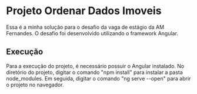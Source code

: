 # Projeto Ordenar Dados Imoveis

Essa é a minha solução para o desafio da vaga de estágio da AM Fernandes. O desafio foi desenvolvido utilizando o framework Angular.

## Execução

Para a execução do projeto, é necessário possuir o Angular instalado. No diretório do projeto, digitar o comando "npm install" para instalar a pasta node_modules. Em seguida, digitar o comando "ng serve --open" para abrir o projeto no navegador.

